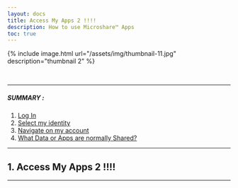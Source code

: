 ```yaml
---
layout: docs
title: Access My Apps 2 !!!!
description: How to use Microshare™ Apps
toc: true
---
```






{% include image.html url="/assets/img/thumbnail-11.jpg" description="thumbnail 2" %}

<br>

---------------------------------------

##### SUMMARY : 

1. [Log In](./#1-log-in)
2. [Select my identity](./#2-select-my-identity)
3. [Navigate on my account](./#3-navigate-on-my-account)
4. [What Data or Apps are normally Shared?](./#4-what-data-or-apps-are-normally-shared)

---------------------------------------


## 1. Access My Apps 2 !!!!
---------------------------------------

